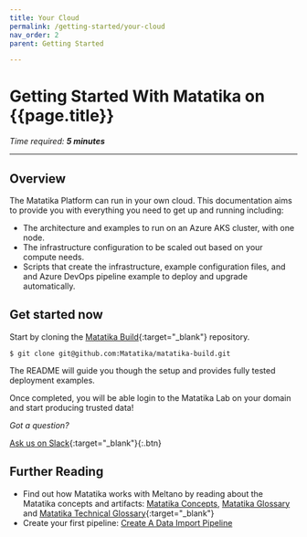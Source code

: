 ```yaml
---
title: Your Cloud
permalink: /getting-started/your-cloud
nav_order: 2
parent: Getting Started

---
```


# Getting Started With Matatika on {{page.title}}

*Time required: **5 minutes***

---

## Overview
The Matatika Platform can run in your own cloud.  This documentation aims to provide you with everything you need to get up and running including:

- The architecture and examples to run on an Azure AKS cluster, with one node.
- The infrastructure configuration to be scaled out based on your compute needs.
- Scripts that create the infrastructure, example configuration files, and and Azure DevOps pipeline example to deploy and upgrade automatically.


## Get started now
Start by cloning the [Matatika Build](https://github.com/Matatika/matatika-build){:target="_blank"} repository.

```
$ git clone git@github.com:Matatika/matatika-build.git
```

The README will guide you though the setup and provides fully tested deployment examples.

Once completed, you will be able login to the Matatika Lab on your domain and start producing trusted data!

*Got a question?*

[Ask us on Slack](https://join.slack.com/t/matatika/shared_invite/zt-19n1bfokx-F31DNitTpSxWCFO2aFlgxg){:target="_blank"}{:.btn}


## Further Reading

- Find out how Matatika works with Meltano by reading about the Matatika concepts and artifacts: [Matatika Concepts]({{site.baseurl}}/concepts), [Matatika Glossary]({{site.baseurl}}/glossary) and [Matatika Technical Glossary](https://github.com/Matatika/matatika-examples/tree/master/matatika_technical_glossary){:target="_blank"}
- Create your first pipeline: [Create A Data Import Pipeline]({{site.baseurl}}/how-to-guides/import-data/create-a-data-import-pipeline)
